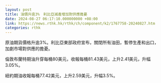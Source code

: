 ```yaml
---
layout: post
title: 油價升逾3%　利比亞減產增加對供應擔憂
date: 2024-08-27 06:17:10.000000000 +08:00
link: https://news.rthk.hk/rthk/ch/component/k2/1767758-20240827.htm
categories: rthk
---
```


原油期貨價格升逾3%。利比亞東部政府宣布，關閉所有油田，暫停生產和出口，加劇市場對供應的擔憂。

倫敦布蘭特期油升穿每桶80美元，收報每桶81.43美元，上升2.41美元，升幅3.05%。

紐約期油收報每桶77.42美元，上升2.59美元，升幅3.5%。
